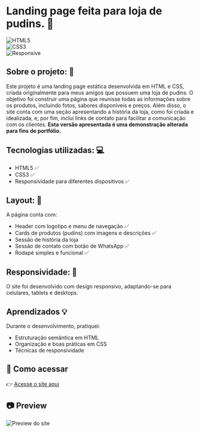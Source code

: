 # Landing page feita para loja de pudins. 🍮

![HTML5](https://img.shields.io/badge/HTML5-E34F26?style=for-the-badge&logo=html5&logoColor=fff)  
![CSS3](https://img.shields.io/badge/CSS3-1572B6?style=for-the-badge&logo=css3&logoColor=fff)  
![Responsive](https://img.shields.io/badge/Responsive-Yes-brightgreen?style=for-the-badge)  

## Sobre o projeto: 📌
Este projeto é uma landing page estática desenvolvida em HTML e CSS, criada originalmente para meus amigos que possuem uma loja de pudins.
O objetivo foi construir uma página que reunisse todas as informações sobre os produtos, incluindo fotos, sabores disponíveis e preços.
Além disso, o site conta com uma seção apresentando a história da loja, como foi criada e idealizada, e, por fim, inclui links de contato para facilitar a comunicação com os clientes.
**Esta versão apresentada é uma demonstração alterada para fins de portfólio.**

## Tecnologias utilizadas: 💻
- HTML5 ✅
- CSS3 ✅
- Responsividade para diferentes dispositivos ✅

## Layout: 🎨
A página conta com:  
- Header com logotipo e menu de navegação ✅
- Cards de produtos (pudins) com imagens e descrições ✅
- Sessão de história da loja
- Sessão de contato com botão de WhatsApp ✅
- Rodapé simples e funcional ✅

## Responsividade: 📱
O site foi desenvolvido com design responsivo, adaptando-se para celulares, tablets e desktops.

## Aprendizados 💡
Durante o desenvolvimento, pratiquei:  
- Estruturação semântica em HTML
- Organização e boas práticas em CSS  
- Técnicas de responsividade  

## 🔗 Como acessar
👉 [Acesse o site aqui](https://seu-link-aqui.com)  

## 📷 Preview
![Preview do site](./preview.png)

